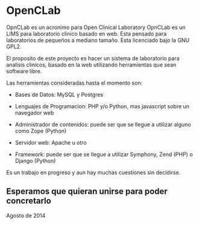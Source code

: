 OpenCLab
========

OpnCLab es un acronimo para Open Clinical Laboratory
OpnCLab es un LIMS para laboratorio clinico basado en web.
Esta pensado para laboratorios de pequeños a mediano tamaño. 
Esta licenciado bajo la GNU GPL2.

El proposito de este proyecto es hacer un sistema de laboratorio para analisis clinicos, basado en la web utilizando herramientas que sean software libre.

Las herramientas consideradas hasta el momento son:
- Bases de Datos: MySQL y Postgres

- Lenguajes de Programacion: PHP y/o Python, mas javascript sobre un navegador web

- Administrador de contenidos: puede ser que se llegue a utilizar alguno como Zope (Python)

- Servidor web: Apache u otro

- Framework: puede ser que se llegue a utilizar Symphony, Zend (PHP) o Django (Python)

Es un trabajo en progreso y aun hay muchas cuestiones sin decidirse.

Esperamos que quieran unirse para poder concretarlo
---
Agosto de 2014





